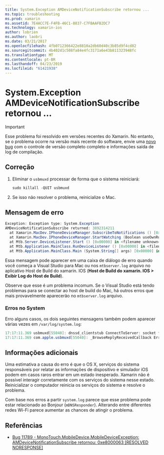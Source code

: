 ```yaml
---
title: System.Exception AMDeviceNotificationSubscribe retornou ...
ms.topic: troubleshooting
ms.prod: xamarin
ms.assetid: 7E4ACC7E-F4FB-46C1-8837-C7FBAAFB2DC7
ms.technology: xamarin-ios
author: lobrien
ms.author: laobri
ms.date: 03/21/2017
ms.openlocfilehash: 4fb0712366422e8810a2db60d40c3b85d9f4cd82
ms.sourcegitcommit: 4b402d1c508fa84e4fc3171a6e43b811323948fc
ms.translationtype: MT
ms.contentlocale: pt-BR
ms.lasthandoff: 04/23/2019
ms.locfileid: "61421938"
---
```

# <a name="systemexception-amdevicenotificationsubscribe-returned-"></a>System.Exception AMDeviceNotificationSubscribe retornou ...

> [!IMPORTANT]
> Esse problema foi resolvido em versões recentes do Xamarin. No entanto, se o problema ocorre na versão mais recente do software, envie uma [novo bug](~/cross-platform/troubleshooting/questions/howto-file-bug.md) com o controle de versão completo completo e informações saída de log de compilação.


## <a name="fix"></a>Correção

1.  Eliminar o `usbmuxd` processar de forma que o sistema reiniciará:

    ```csharp
    sudo killall -QUIT usbmuxd
    ```

2.  Se isso não resolver o problema, reinicialize o Mac.

## <a name="error-message"></a>Mensagem de erro

```csharp
Exception: Exception type: System.Exception
AMDeviceNotificationSubscribe returned: 3892314211
  at Xamarin.MacDev.IPhoneDeviceManager.SubscribeToNotifications () [0x00000] in <filename unknown="">:0
  at Xamarin.MacDev.IPhoneDeviceManager.StartWatching (Boolean useOwnRunloop) [0x00000] in <filename unknown="">:0
  at Mtb.Server.DeviceListener.Start () [0x00000] in <filename unknown="">:0
  at Mtb.Application.MainClass.RunDeviceListener () [0x00000] in <filename unknown="">:0
  at Mtb.Application.MainClass.Main (System.String[] args) [0x00000] in <filename unknown="">:0
```

Essa mensagem pode aparecer em uma caixa de diálogo de erro quando você começa a Visual Studio para Mac ou nos `mtbserver.log` arquivo no aplicativo Host de Build do xamarin. IOS (**Host de Build do xamarin. IOS > Exibir Log do Host de Build**).

Observe que esse é um problema incomum. Se o Visual Studio está tendo problemas para se conectar ao host de build do Mac, há outros erros que mais provavelmente aparecerão no `mtbserver.log` arquivo.

### <a name="errors-in-systemlog"></a>Erros no System

Erro alguns casos, os dois seguintes mensagens também podem aparecer várias vezes em `/var/log/system.log`:

```csharp
17:17:11.369 usbmuxd[55040]: dnssd_clientstub ConnectToServer: socket failed 24 Too many open files
17:17:11.369 com.apple.usbmuxd[55040]: _BrowseReplyReceivedCallback Error doing DNSServiceResolve(): -65539
```

## <a name="additional-information"></a>Informações adicionais

Uma estimativa a causa do erro é que o OS X, serviços do sistema responsáveis por relatar as informações de dispositivo e simulador iOS podem em casos raros entrar em um estado inesperado. Xamarin não é possível interagir corretamente com os serviços do sistema nesse estado. Reinicializar o computador reinicia os serviços do sistema e resolve o problema.

Com base nos erros a partir `system.log` parece que esse problema pode estar relacionado ao Bonjour (`mDNSResponder`). Alterando entre diferentes redes Wi-Fi parece aumentar as chances de atingir o problema.

## <a name="references"></a>Referências

*   [Bug 11789 - MonoTouch.MobileDevice.MobileDeviceException: AMDeviceNotificationSubscribe retornou: 0xe8000063 [RESOLVED NORESPONSE]](https://bugzilla.xamarin.com/show_bug.cgi?id=11789)
